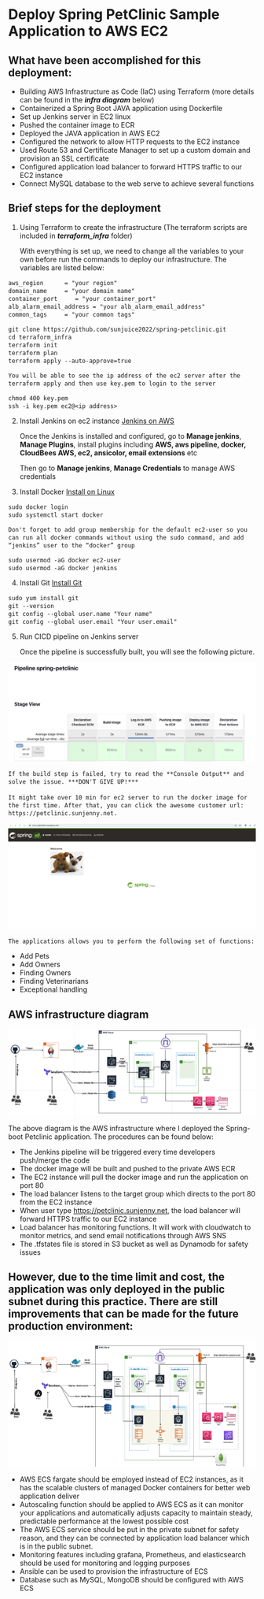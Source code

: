 # Deploy Spring PetClinic Sample Application to AWS EC2


## What have been accomplished for this deployment:
* Building AWS Infrastructure as Code (IaC) using Terraform (more details can be found in the ***infra diagram*** below)
* Containerized a Spring Boot JAVA application using Dockerfile
* Set up Jenkins server in EC2 linux 
* Pushed the container image to ECR
* Deployed the JAVA application in AWS EC2
* Configured the network to allow HTTP requests to the EC2 instance 
* Used Route 53 and Certificate Manager to set up a custom domain and provision an SSL certificate
* Configured application load balancer to forward HTTPS traffic to our EC2 instance
* Connect MySQL database to the web serve to achieve several functions

## Brief steps for the deployment
1) Using Terraform to create the infrastructure (The terraform scripts are included in ***terraform_infra*** folder)

    With everything is set up, we need to change all the variables to your own before run the commands to deploy our infrastructure. The variables are listed below:

```
aws_region      = "your region"
domain_name     = "your domain name"
container_port     = "your container_port"
alb_alarm_email_address = "your alb_alarm_email_address"
common_tags     = "your common tags"
```

```
git clone https://github.com/sunjuice2022/spring-petclinic.git
cd terraform_infra
terraform init
terraform plan
terraform apply --auto-approve=true
```

    You will be able to see the ip address of the ec2 server after the terraform apply and then use key.pem to login to the server

```
chmod 400 key.pem
ssh -i key.pem ec2@<ip address>
```

2) Install Jenkins on ec2 instance
<a href="https://www.jenkins.io/doc/tutorials/tutorial-for-installing-jenkins-on-AWS/#jenkins-on-aws">Jenkins on AWS</a>

    Once the Jenkins is installed and configured, go to **Manage jenkins**, **Manage Plugins**, install plugins including **AWS, aws pipeline, docker, CloudBees AWS, ec2, ansicolor, email extensions** etc

    Then go to **Manage jenkins**, **Manage Credentials** to manage AWS credentials


3) Install Docker 
<a href="https://docs.docker.com/desktop/install/linux-install/">Install on Linux</a>

```
sudo docker login
sudo systemctl start docker
```

    Don't forget to add group membership for the default ec2-user so you can run all docker commands without using the sudo command, and add “jenkins” user to the “docker” group

```
sudo usermod -aG docker ec2-user
sudo usermod -aG docker jenkins
```

4) Install Git
<a href="https://www.atlassian.com/git/tutorials/install-git">Install Git</a>

```
sudo yum install git
git --version
git config --global user.name "Your name"
git config --global user.email "Your user.email"
```

5) Run CICD pipeline on Jenkins server
   
    Once the pipeline is successfully built, you will see the following picture.

![Alt text](./images/jenkins_pipeline.png?raw=true "jenkins_pipeline")

    If the build step is failed, try to read the **Console Output** and solve the issue. ***DON'T GIVE UP!***

    It might take over 10 min for ec2 server to run the docker image for the first time. After that, you can click the awesome customer url: https://petclinic.sunjenny.net.

![Alt text](./images/petclinic-web.png?raw=true "petclinic-web")

    The applications allows you to perform the following set of functions:

- Add Pets
- Add Owners
- Finding Owners
- Finding Veterinarians
- Exceptional handling


## AWS infrastructure diagram

![Alt text](./images/architecture_ec2.png?raw=true "architecture_ec2")

The above diagram is the AWS infrastructure where I deployed the Spring-boot Petclinic application. The procedures can be found below:

* The Jenkins pipeline will be triggered every time developers push/merge the code
* The docker image will be built and pushed to the private AWS ECR
* The EC2 instance will pull the docker image and run the application on port 80
* The load balancer listens to the target group which directs to the port 80 from the EC2 instance
* When user type https://petclinic.sunjenny.net, the load balancer will forward HTTPS traffic to our EC2 instance
* Load balancer has monitoring functions. It will work with cloudwatch to monitor metrics, and send email notifications through AWS SNS
* The .tfstates file is stored in S3 bucket as well as Dynamodb for safety issues


## However, due to the time limit and cost, the application was only deployed in the public subnet during this practice. There are still improvements that can be made for the future production environment:

![Alt text](./images/production-ecs-2.png?raw=true "production-ecs")

* AWS ECS fargate should be employed instead of EC2 instances, as it has the scalable clusters of managed Docker containers for better web application deliver
* Autoscaling function should be applied to AWS ECS as it can monitor your applications and automatically adjusts capacity to maintain steady, predictable performance at the lowest possible cost
* The AWS ECS service should be put in the private subnet for safety reason, and they can be connected by application load balancer which is in the public subnet.
* Monitoring features including grafana, Prometheus, and elasticsearch should be used for monitoring and logging purposes
* Ansible can be used to provision the infrastructure of ECS
* Database such as MySQL, MongoDB should be configured with AWS ECS

